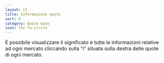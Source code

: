 ```yaml
---
layout: it
title: Informazione quote
sort: 9
category: Quote base
icon: fas fa-circle
---
```

<p class="message">
    
</p>

<font size="3"> È possibile visualizzare il significato e tutte le informazioni relative ad ogni mercato cliccando sulla “i” situata sulla destra delle quote di ogni mercato.</font> 

 